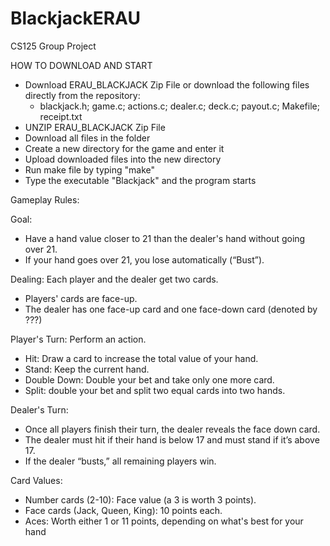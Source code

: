 # BlackjackERAU
CS125 Group Project

HOW TO DOWNLOAD AND START
- Download ERAU_BLACKJACK Zip File or download the following files directly from the repository:
  - blackjack.h; game.c; actions.c; dealer.c; deck.c; payout.c; Makefile; receipt.txt
- UNZIP ERAU_BLACKJACK Zip File
- Download all files in the folder
- Create a new directory for the game and enter it
- Upload downloaded files into the new directory
- Run make file by typing "make"
- Type the executable "Blackjack" and the program starts

Gameplay Rules: 

Goal: 
- Have a hand value closer to 21 than the dealer's hand without going over 21. 
- If your hand goes over 21, you lose automatically (“Bust”).

Dealing: Each player and the dealer get two cards.
- Players' cards are face-up.
- The dealer has one face-up card and one face-down card (denoted by ???)

Player's Turn: Perform an action.
- Hit: Draw a card to increase the total value of your hand.  
- Stand: Keep the current hand.
- Double Down: Double your bet and take only one more card.
- Split: double your bet and split two equal cards into two hands.

Dealer's Turn: 
- Once all players finish their turn, the dealer reveals the face down card.
- The dealer must hit if their hand is below 17 and must stand if it’s above 17.
- If the dealer “busts,” all remaining players win.

Card Values: 
- Number cards (2-10): Face value (a 3 is worth 3 points).
- Face cards (Jack, Queen, King): 10 points each.
- Aces: Worth either 1 or 11 points, depending on what's best for your hand 



